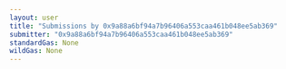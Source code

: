 ```yaml
---
layout: user
title: "Submissions by 0x9a88a6bf94a7b96406a553caa461b048ee5ab369"
submitter: "0x9a88a6bf94a7b96406a553caa461b048ee5ab369"
standardGas: None
wildGas: None
---
```

